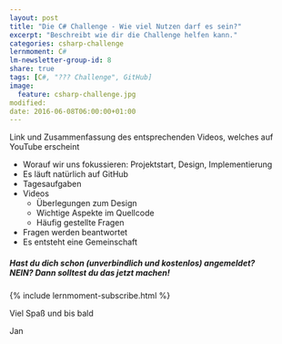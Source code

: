 ```yaml
---
layout: post
title: "Die C# Challenge - Wie viel Nutzen darf es sein?"
excerpt: "Beschreibt wie dir die Challenge helfen kann."
categories: csharp-challenge
lernmoment: C#
lm-newsletter-group-id: 8
share: true
tags: [C#, "??? Challenge", GitHub]
image:
  feature: csharp-challenge.jpg
modified:
date: 2016-06-08T06:00:00+01:00
---
```


Link und Zusammenfassung des entsprechenden Videos, welches auf YouTube erscheint
- Worauf wir uns fokussieren: Projektstart, Design, Implementierung
- Es läuft natürlich auf GitHub
- Tagesaufgaben
- Videos
    - Überlegungen zum Design
    - Wichtige Aspekte im Quellcode
    - Häufig gestellte Fragen
- Fragen werden beantwortet
- Es entsteht eine Gemeinschaft

<div class="subscribe-notice">
  <h5>Hast du dich schon (unverbindlich und kostenlos) angemeldet? <br> NEIN? Dann solltest du das jetzt machen!</h5>
    {% include lernmoment-subscribe.html %}
</div>



Viel Spaß und bis bald

Jan
